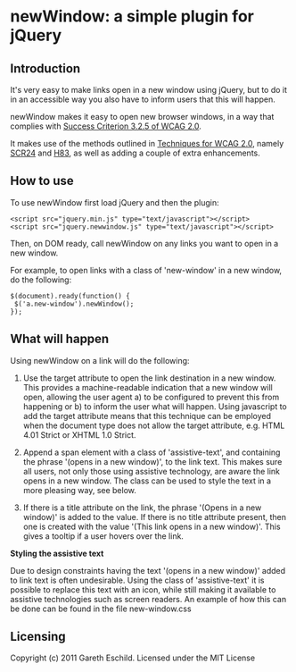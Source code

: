 newWindow: a simple plugin for jQuery
=====================================

Introduction
------------
It's very easy to make links open in a new window using jQuery, but to do it in an accessible way you also have to inform users that this will happen.

newWindow makes it easy to open new browser windows, in a way that complies with [Success Criterion 3.2.5 of WCAG 2.0](http://www.w3.org/TR/WCAG/#consistent-behavior-no-extreme-changes-context).

It makes use of the methods outlined in [Techniques for WCAG 2.0](http://www.w3.org/TR/2010/NOTE-WCAG20-TECHS-20101014/), namely [SCR24](http://www.w3.org/TR/2010/NOTE-WCAG20-TECHS-20101014/SCR24.html) and [H83](http://www.w3.org/TR/2010/NOTE-WCAG20-TECHS-20101014/H83), as well as adding a couple of extra enhancements.

How to use
----------

To use newWindow first load jQuery and then the plugin:

    <script src="jquery.min.js" type="text/javascript"></script>
	<script src="jquery.newwindow.js" type="text/javascript"></script>


Then, on DOM ready, call newWindow on any links you want to open in a new window. 

For example, to open links with a class of 'new-window' in a new window, do the following:

    $(document).ready(function() {
     $('a.new-window').newWindow();
    });
 
What will happen
------------
  
Using newWindow on a link will do the following:

1. Use the target attribute to open the link destination in a new window. 
This provides a machine-readable indication that a new window will open, allowing the user agent a) to be configured to prevent this from happening or b) to inform the user what will happen. Using javascript to add the target attribute means that this technique can be employed when the document type does not allow the target attribute, e.g. HTML 4.01 Strict or XHTML 1.0 Strict.

2. Append a span element with a class of 'assistive-text', and containing the phrase '(opens in a new window)', to the link text.
This makes sure all users, not only those using assistive technology, are aware the link opens in a new window. The class can be used to style the text in a more pleasing way, see below.

3. If there is a title attribute on the link, the phrase '(Opens in a new window)' is added to the value. If there is no title attribute present, then one is created with the value '(This link opens in a new window)'.
This gives a tooltip if a user hovers over the link.

**Styling the assistive text**

Due to design constraints having the text '(opens in a new window)' added to link text is often undesirable. Using the class of 'assistive-text' it is possible to replace this text with an icon, while still making it available to assistive technologies such as screen readers. An example of how this can be done can be found in the file new-window.css

Licensing
---------

Copyright (c) 2011 Gareth Eschild. Licensed under the MIT License